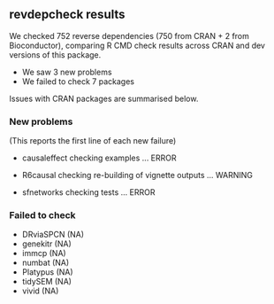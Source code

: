 ## revdepcheck results

We checked 752 reverse dependencies (750 from CRAN + 2 from Bioconductor), comparing R CMD check results across CRAN and dev versions of this package.

 * We saw 3 new problems
 * We failed to check 7 packages

Issues with CRAN packages are summarised below.

### New problems
(This reports the first line of each new failure)

* causaleffect
  checking examples ... ERROR

* R6causal
  checking re-building of vignette outputs ... WARNING

* sfnetworks
  checking tests ... ERROR

### Failed to check

* DRviaSPCN (NA)
* genekitr  (NA)
* immcp     (NA)
* numbat    (NA)
* Platypus  (NA)
* tidySEM   (NA)
* vivid     (NA)
